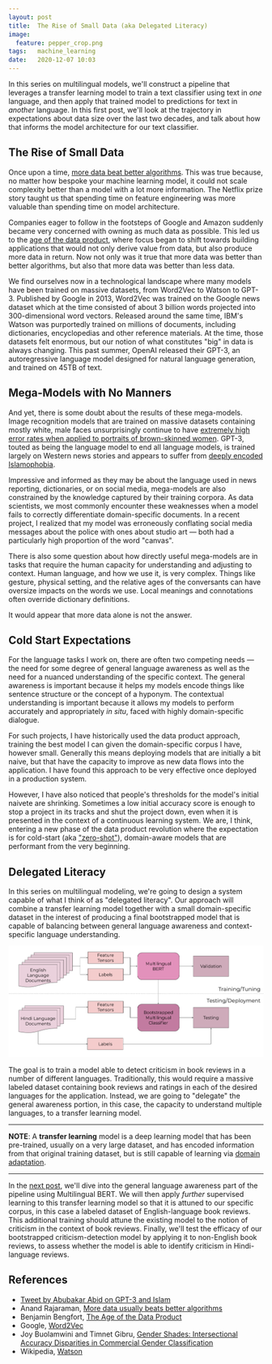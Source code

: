 ```yaml
---
layout: post
title:  The Rise of Small Data (aka Delegated Literacy)
image:
  feature: pepper_crop.png
tags:   machine_learning
date:   2020-12-07 10:03
---
```


In this series on multilingual models, we'll construct a pipeline that leverages a transfer learning model to train a text classifier using text in *one* language, and then apply that trained model to predictions for text in *another* language. In this first post, we'll look at the trajectory in expectations about data size over the last two decades, and talk about how that informs the model architecture for our text classifier.

## The Rise of Small Data

Once upon a time, [more data beat better algorithms](https://anand.typepad.com/datawocky/2008/03/more-data-usual.html). This was true because, no matter how bespoke your machine learning model, it could not scale complexity better than a model with a lot more information. The Netflix prize story taught us that spending time on feature engineering was more valuable than spending time on model architecture.

Companies eager to follow in the footsteps of Google and Amazon suddenly became very concerned with owning as much data as possible. This led us to the [age of the data product](https://www.districtdatalabs.com/the-age-of-the-data-product), where focus began to shift towards building applications that would not only derive value from data, but also produce more data in return. Now not only was it true that more data was better than better algorithms, but also that more data was better than less data.

We find ourselves now in a technological landscape where many models have been trained on massive datasets, from Word2Vec to Watson to GPT-3. Published by Google in 2013, Word2Vec was trained on the Google news dataset which at the time consisted of about 3 billion words projected into 300-dimensional word vectors. Released around the same time, IBM's Watson was purportedly trained on millions of documents, including dictionaries, encyclopedias and other reference materials. At the time, those datasets felt enormous, but our notion of what constitutes "big" in data is always changing. This past summer, OpenAI released their GPT-3, an autoregressive language model designed for natural language generation, and trained on 45TB of text.

## Mega-Models with No Manners

And yet, there is some doubt about the results of these mega-models. Image recognition models that are trained on massive datasets containing mostly white, male faces unsurprisingly continue to have [extremely high error rates when applied to portraits of brown-skinned women](http://gendershades.org/). GPT-3, touted as being the language model to end all language models, is trained largely on Western news stories and appears to suffer from [deeply encoded Islamophobia](https://twitter.com/abidlabs/status/1291165311329341440).

Impressive and informed as they may be about the language used in news reporting, dictionaries, or on social media, mega-models are also constrained by the knowledge captured by their training corpora. As data scientists, we most commonly encounter these weaknesses when a model fails to correctly differentiate domain-specific documents. In a recent project, I realized that my model was erroneously conflating social media messages about the police with ones about studio art &mdash; both had a particularly high proportion of the word "canvas".

There is also some question about how directly useful mega-models are in tasks that require the human capacity for understanding and adjusting to context. Human language, and how we use it, is very complex. Things like gesture, physical setting, and the relative ages of the conversants can have oversize impacts on the words we use. Local meanings and connotations often override dictionary definitions.

It would appear that more data alone is not the answer.

## Cold Start Expectations

For the language tasks I work on, there are often two competing needs &mdash; the need for some degree of general language awareness as well as the need for a nuanced understanding of the specific context. The general awareness is important because it helps my models encode things like sentence structure or the concept of a hyponym. The contextual understanding is important because it allows my models to perform accurately and appropriately _in situ_, faced with highly domain-specific dialogue.

For such projects, I have historically used the data product approach, training the best model I can given the domain-specific corpus I have, however small. Generally this means deploying models that are initially a bit naive, but that have the capacity to improve as new data flows into the application. I have found this approach to be very effective once deployed in a production system.

However, I have also noticed that people's thresholds for the model's initial naivete are shrinking. Sometimes a low initial accuracy score is enough to stop a project in its tracks and shut the project down, even when it is presented in the context of a continuous learning system. We are, I think, entering a new phase of the data product revolution where the expectation is for cold-start (aka ["zero-shot"](https://en.wikipedia.org/wiki/Zero-shot_learning)), domain-aware models that are performant from the very beginning.

## Delegated Literacy

In this series on multilingual modeling, we're going to design a system capable of what I think of as "delegated literacy". Our approach will combine a transfer learning model together with a small domain-specific dataset in the interest of producing a final bootstrapped model that is capable of balancing between general language awareness and context-specific language understanding.

![png](https://raw.githubusercontent.com/rebeccabilbro/rebeccabilbro.github.io/master/images/2020-12-07-mbert-overview.png)

The goal is to train a model able to detect criticism in book reviews in a number of different languages. Traditionally, this would require a massive labeled dataset containing book reviews and ratings in each of the desired languages for the application. Instead, we are going to "delegate" the general awareness portion, in this case, the capacity to understand multiple languages, to a transfer learning model.


---

**NOTE**: A **transfer learning** model is a deep learning model that has been pre-trained, usually on a very large dataset, and has encoded information from that original training dataset, but is still capable of learning via [domain adaptation](https://en.wikipedia.org/wiki/Domain_adaptation).

---


In the [next post](https://rebeccabilbro.github.io/tailored-learning/), we'll dive into the general language awareness part of the pipeline using Multilingual BERT. We will then apply *further* supervised learning to this transfer learning model so that it is attuned to our specific corpus, in this case a labeled dataset of English-language book reviews. This additional training should attune the existing model to the notion of criticism in the context of book reviews. Finally, we'll test the efficacy of our bootstrapped criticism-detection model by applying it to non-English book reviews, to assess whether the model is able to identify criticism in Hindi-language reviews.

## References

- [Tweet by Abubakar Abid on GPT-3 and Islam](https://twitter.com/abidlabs/status/1291165311329341440)
- Anand Rajaraman, [More data usually beats better algorithms](https://anand.typepad.com/datawocky/2008/03/more-data-usual.html)
- Benjamin Bengfort, [The Age of the Data Product](https://www.districtdatalabs.com/the-age-of-the-data-product)
- Google, [Word2Vec](https://code.google.com/archive/p/word2vec/)
- Joy Buolamwini and Timnet Gibru, [Gender Shades: Intersectional Accuracy Disparities in Commercial Gender Classification](http://proceedings.mlr.press/v81/buolamwini18a/buolamwini18a.pdf)
- Wikipedia, [Watson](https://en.wikipedia.org/wiki/Watson_(computer)#Data)

